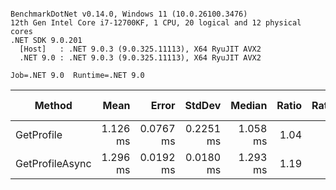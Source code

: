 ```

BenchmarkDotNet v0.14.0, Windows 11 (10.0.26100.3476)
12th Gen Intel Core i7-12700KF, 1 CPU, 20 logical and 12 physical cores
.NET SDK 9.0.201
  [Host]   : .NET 9.0.3 (9.0.325.11113), X64 RyuJIT AVX2
  .NET 9.0 : .NET 9.0.3 (9.0.325.11113), X64 RyuJIT AVX2

Job=.NET 9.0  Runtime=.NET 9.0  

```
| Method          | Mean     | Error     | StdDev    | Median   | Ratio | RatioSD | Gen0    | Gen1   | Allocated | Alloc Ratio |
|---------------- |---------:|----------:|----------:|---------:|------:|--------:|--------:|-------:|----------:|------------:|
| GetProfile      | 1.126 ms | 0.0767 ms | 0.2251 ms | 1.058 ms |  1.04 |    0.28 | 11.7188 |      - | 168.52 KB |        1.00 |
| GetProfileAsync | 1.296 ms | 0.0192 ms | 0.0180 ms | 1.293 ms |  1.19 |    0.21 | 27.3438 | 7.8125 | 366.64 KB |        2.18 |
